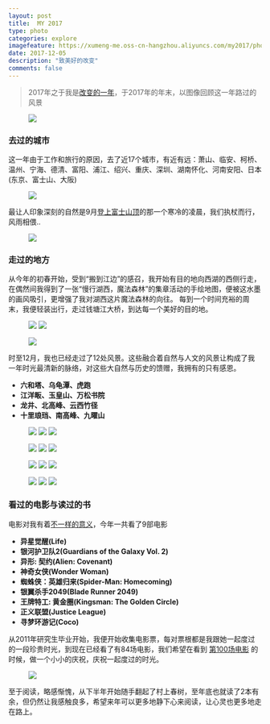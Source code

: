 ```yaml
---
layout: post
title:  MY 2017
type: photo
categories: explore
imagefeature: https://xumeng-me.oss-cn-hangzhou.aliyuncs.com/my2017/photos/0521-%E8%99%8E%E8%B7%91.jpg?x-oss-process=image/resize,p_15
date: 2017-12-05
description: "致美好的改变"
comments: false
---
```


> 2017年之于我是[改变的一年](https://xumeng.me/relax/activated-life-routine)，于2017年的年末，以图像回顾这一年路过的风景

<figure>
	<a href="https://xumeng-me.oss-cn-hangzhou.aliyuncs.com/my2017/photos/%E6%85%A2%E8%A1%8C%E6%B9%96%E8%A5%BF%28%E4%BE%A7%29.jpg?x-oss-process=image/resize,p_20"><img src="https://xumeng-me.oss-cn-hangzhou.aliyuncs.com/my2017/photos/%E6%85%A2%E8%A1%8C%E6%B9%96%E8%A5%BF%28%E4%BE%A7%29.jpg?x-oss-process=image/resize,p_20"></a>
</figure>


### 去过的城市

这一年由于工作和旅行的原因，去了近17个城市，有近有远：萧山、临安、柯桥、温州、宁海、德清、富阳、浦江、绍兴、重庆、深圳、湖南怀化、河南安阳、日本(东京、富士山、大阪)

<figure>
	<a href="https://xumeng-me.oss-cn-hangzhou.aliyuncs.com/my2017/photos/%E4%BB%8A%E5%B9%B4%E5%8E%BB%E7%9A%84%E5%9F%8E%E5%B8%82.png?x-oss-process=image/resize,p_100"><img src="https://xumeng-me.oss-cn-hangzhou.aliyuncs.com/my2017/photos/%E4%BB%8A%E5%B9%B4%E5%8E%BB%E7%9A%84%E5%9F%8E%E5%B8%82.png?x-oss-process=image/resize,p_50"></a>
</figure>

最让人印象深刻的自然是9月[登上富士山顶](https://xumeng.me/explore/japan)的那一个寒冷的凌晨，我们执杖而行，风雨相偎..

<figure>
	<a href="https://xumeng.me/explore/japan"><img src="https://xumeng-me.oss-cn-hangzhou.aliyuncs.com/my2017/photos/%E5%AF%8C%E5%A3%AB%E5%B1%B1%E7%85%A7%E7%89%87%E8%B7%AF%E5%BE%84.png?x-oss-process=image/resize,p_80"></a>
</figure>


### 走过的地方

从今年的初春开始，受到“搬到江边”的感召，我开始有目的地向西湖的西侧行走，在偶然间我得到了一张“慢行湖西，魔法森林”的集章活动的手绘地图，便被这水墨的画风吸引，更增强了我对湖西这片魔法森林的向往。
每到一个时间充裕的周末，我便轻装出行，走过钱塘江大桥，到达每一个美好的目的地。

<figure class="half">
	<a href="https://xumeng-me.oss-cn-hangzhou.aliyuncs.com/my2017/photos/%E6%85%A2%E8%A1%8C%E6%B9%96%E8%A5%BF%28%E6%AD%A3%29.jpg?x-oss-process=image/resize,p_100"><img src="https://xumeng-me.oss-cn-hangzhou.aliyuncs.com/my2017/photos/%E6%85%A2%E8%A1%8C%E6%B9%96%E8%A5%BF%28%E6%AD%A3%29.jpg?x-oss-process=image/resize,p_50"></a>
    <a href="https://xumeng-me.oss-cn-hangzhou.aliyuncs.com/my2017/photos/%E6%85%A2%E8%A1%8C%E6%B9%96%E8%A5%BF%28%E5%8F%8D%29.jpg?x-oss-process=image/resize,p_100"><img src="https://xumeng-me.oss-cn-hangzhou.aliyuncs.com/my2017/photos/%E6%85%A2%E8%A1%8C%E6%B9%96%E8%A5%BF%28%E5%8F%8D%29.jpg?x-oss-process=image/resize,p_50"></a>
</figure>

<figure>
	<a href="https://xumeng-me.oss-cn-hangzhou.aliyuncs.com/my2017/photos/%E6%AD%A5%E8%A1%8C%E4%BD%8D%E7%BD%AE%E5%9B%BE.png?x-oss-process=image/resize,p_100"><img src="https://xumeng-me.oss-cn-hangzhou.aliyuncs.com/my2017/photos/%E6%AD%A5%E8%A1%8C%E4%BD%8D%E7%BD%AE%E5%9B%BE.png?x-oss-process=image/resize,p_80"></a>
</figure>

时至12月，我也已经走过了12处风景。这些融合着自然与人文的风景让构成了我一年时光最清新的脉络，对这些大自然与历史的馈赠，我拥有的只有感恩。

- **六和塔、乌龟潭、虎跑**
- **江洋畈、玉皇山、万松书院**
- **龙井、北高峰、云西竹径**
- **十里琅珰、南高峰、九曜山**    

 
<figure class="third">
	<a href="https://xumeng-me.oss-cn-hangzhou.aliyuncs.com/my2017/photos/0402-%E4%B9%8C%E9%BE%9F%E6%BD%AD.jpg"><img src="https://xumeng-me.oss-cn-hangzhou.aliyuncs.com/my2017/photos/0402-%E4%B9%8C%E9%BE%9F%E6%BD%AD.jpg?x-oss-process=image/resize,p_30"></a>
	<a href="https://xumeng-me.oss-cn-hangzhou.aliyuncs.com/my2017/photos/0408-%E6%B1%9F%E6%B4%8B%E7%95%88.jpg"><img src="https://xumeng-me.oss-cn-hangzhou.aliyuncs.com/my2017/photos/0408-%E6%B1%9F%E6%B4%8B%E7%95%88.jpg?x-oss-process=image/resize,p_30"></a>
	<a href="https://xumeng-me.oss-cn-hangzhou.aliyuncs.com/my2017/photos/0415-%E7%8E%89%E7%9A%87%E5%B1%B1.jpg"><img src="https://xumeng-me.oss-cn-hangzhou.aliyuncs.com/my2017/photos/0415-%E7%8E%89%E7%9A%87%E5%B1%B1.jpg?x-oss-process=image/resize,p_30"></a>
</figure>

<figure class="third">
	<a href="https://xumeng-me.oss-cn-hangzhou.aliyuncs.com/my2017/photos/0429-%E4%B8%87%E6%9D%BE%E4%B9%A6%E9%99%A2.jpg"><img src="https://xumeng-me.oss-cn-hangzhou.aliyuncs.com/my2017/photos/0429-%E4%B8%87%E6%9D%BE%E4%B9%A6%E9%99%A2.jpg?x-oss-process=image/resize,p_30"></a>
	<a href="https://xumeng-me.oss-cn-hangzhou.aliyuncs.com/my2017/photos/0506-%E9%BE%99%E4%BA%95.jpg"><img src="https://xumeng-me.oss-cn-hangzhou.aliyuncs.com/my2017/photos/0506-%E9%BE%99%E4%BA%95.jpg?x-oss-process=image/resize,p_30"></a>
	<a href="https://xumeng-me.oss-cn-hangzhou.aliyuncs.com/my2017/photos/0521-%E8%99%8E%E8%B7%91.jpg"><img src="https://xumeng-me.oss-cn-hangzhou.aliyuncs.com/my2017/photos/0521-%E8%99%8E%E8%B7%91.jpg?x-oss-process=image/resize,p_30"></a>
</figure>

<figure class="third">
	<a href="https://xumeng-me.oss-cn-hangzhou.aliyuncs.com/my2017/photos/0715-%E5%8C%97%E9%AB%98%E5%B3%B001.jpg"><img src="https://xumeng-me.oss-cn-hangzhou.aliyuncs.com/my2017/photos/0715-%E5%8C%97%E9%AB%98%E5%B3%B001.jpg?x-oss-process=image/resize,p_30"></a>
	<a href="https://xumeng-me.oss-cn-hangzhou.aliyuncs.com/my2017/photos/0715-%E5%8C%97%E9%AB%98%E5%B3%B003.jpg"><img src="https://xumeng-me.oss-cn-hangzhou.aliyuncs.com/my2017/photos/0715-%E5%8C%97%E9%AB%98%E5%B3%B003.jpg?x-oss-process=image/resize,p_30"></a>
	<a href="https://xumeng-me.oss-cn-hangzhou.aliyuncs.com/my2017/photos/1002-%E4%BA%91%E6%A0%96%E7%AB%B9%E5%BE%84.jpg"><img src="https://xumeng-me.oss-cn-hangzhou.aliyuncs.com/my2017/photos/1002-%E4%BA%91%E6%A0%96%E7%AB%B9%E5%BE%84.jpg?x-oss-process=image/resize,p_30"></a>
</figure>

<figure class="third">
	<a href="https://xumeng-me.oss-cn-hangzhou.aliyuncs.com/my2017/photos/1022-%E5%8D%81%E9%87%8C%E7%90%85%E7%8F%B0.jpg"><img src="https://xumeng-me.oss-cn-hangzhou.aliyuncs.com/my2017/photos/1022-%E5%8D%81%E9%87%8C%E7%90%85%E7%8F%B0.jpg?x-oss-process=image/resize,p_30"></a>
	<a href="https://xumeng-me.oss-cn-hangzhou.aliyuncs.com/my2017/photos/1126-%E5%8D%97%E9%AB%98%E5%B3%B0.jpg"><img src="https://xumeng-me.oss-cn-hangzhou.aliyuncs.com/my2017/photos/1126-%E5%8D%97%E9%AB%98%E5%B3%B0.jpg?x-oss-process=image/resize,p_30"></a>
	<a href="https://xumeng-me.oss-cn-hangzhou.aliyuncs.com/my2017/photos/1203-%E4%B9%9D%E6%9B%9C%E5%B1%B1.jpg"><img src="https://xumeng-me.oss-cn-hangzhou.aliyuncs.com/my2017/photos/1203-%E4%B9%9D%E6%9B%9C%E5%B1%B1.jpg?x-oss-process=image/resize,p_30"></a>
</figure>


### 看过的电影与读过的书

电影对我有着[不一样的意义](https://xumeng.me/relax/movie-to-me)，今年一共看了9部电影
- **异星觉醒(Life)**
- **银河护卫队2(Guardians of the Galaxy Vol. 2)**
- **异形: 契约(Alien: Covenant)**
- **神奇女侠(Wonder Woman)**
- **蜘蛛侠：英雄归来(Spider-Man: Homecoming)**
- **银翼杀手2049(Blade Runner 2049)**
- **王牌特工: 黄金圈(Kingsman: The Golden Circle)**
- **正义联盟(Justice League)**
- **寻梦环游记(Coco)**


从2011年研究生毕业开始，我便开始收集电影票，每对票根都是我跟她一起度过的一段珍贵时光，到现在已经看了有84场电影，我们希望在看到 [第100场电影](https://xumeng.me/relax/the-100th-movie) 的时候，做一个小小的庆祝，庆祝一起度过的时光。

<figure>
	<a href="https://xumeng.me/relax/movie-to-me"><img src="https://xumeng-me.oss-cn-hangzhou.aliyuncs.com/my2017/photos/movie-to-me.jpg?x-oss-process=image/resize,p_40"></a>
</figure>

至于阅读，略感惭愧，从下半年开始随手翻起了村上春树，至年底也就读了2本有余，但仍然让我感触良多，希望来年可以更多地静下心来阅读，让心灵也更多地走在路上。